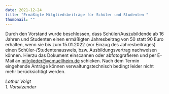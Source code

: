 ```yaml
---
date: 2021-12-24
title: "Ermäßigte Mitgliedsbeiträge für Schüler und Studenten "
thumbnail: ""
---
```


Durch den Vorstand wurde beschlossen, dass Schüler/Auszubildende ab 16 Jahren und Studenten einen ermäßigten Jahresbeitrag von 50 statt 90 Euro erhalten, wenn sie bis zum 15.01.2022 (vor Einzug des Jahresbeitrages) einen Schüler-/Studentenausweis, bzw. Ausbildungsvertrag nachweisen können. Hierzu das Dokument einscannen oder abfotografieren und per E-Mail an [mitglieder@vcmuellheim.de](mailto:mitglieder@vcmuellheim.de) schicken. Nach dem Termin eingehende Anträge können verwaltungstechnisch bedingt leider nicht mehr berücksichtigt werden.

_Lothar Voigt  
1\. Vorsitzender_
